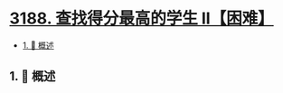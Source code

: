 # [3188. 查找得分最高的学生 II【困难】](https://github.com/Tdahuyou/TNotes.leetcode/tree/main/notes/3188.%20%E6%9F%A5%E6%89%BE%E5%BE%97%E5%88%86%E6%9C%80%E9%AB%98%E7%9A%84%E5%AD%A6%E7%94%9F%20II%E3%80%90%E5%9B%B0%E9%9A%BE%E3%80%91)

<!-- region:toc -->

- [1. 📝 概述](#1--概述)

<!-- endregion:toc -->

## 1. 📝 概述
